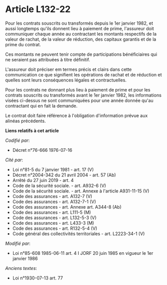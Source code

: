 # Article L132-22

Pour les contrats souscrits ou transformés depuis le 1er janvier 1982, et aussi longtemps qu'ils donnent lieu à paiement de
prime, l'assureur doit communiquer chaque année au contractant les montants respectifs de la valeur de rachat, de la valeur
de réduction, des capitaux garantis et de la prime du contrat.

Ces montants ne peuvent tenir compte de participations bénéficiaires qui ne seraient pas attribuées à titre définitif.

L'assureur doit préciser em termes précis et clairs dans cette communication ce que signifient les opérations de rachat et de
réduction et quelles sont leurs conséquences légales et contractuelles.

Pour les contrats ne donnant plus lieu à paiement de prime et pour les contrats souscrits ou transformés avant le 1er janvier
1982, les informations visées ci-dessus ne sont communiquées pour une année donnée qu'au contractant qui en fait la demande.

Le contrat doit faire référence à l'obligation d'information prévue aux alinéas précédents.

**Liens relatifs à cet article**

_Codifié par_:

  - Décret n°76-666 1976-07-16

_Cité par_:

  - Loi n°81-5 du 7 janvier 1981 - art. 17 (V)
  - Décret n°2004-342 du 21 avril 2004 - art. 57 (Ab)
  - Arrêté du 27 juin 2019 - art. 4
  - Code de la sécurité sociale. - art. A932-6 (V)
  - Code de la sécurité sociale. - art. Annexe à l'article A931-11-15 (V)
  - Code des assurances - art. A132-7 (V)
  - Code des assurances - art. A132-7-1 (V)
  - Code des assurances - art. Annexe art. A344-8 (Ab)
  - Code des assurances - art. L111-5 (M)
  - Code des assurances - art. L132-5-3 (V)
  - Code des assurances - art. L433-3 (M)
  - Code des assurances - art. R132-5-4 (V)
  - Code général des collectivités territoriales - art. L2223-34-1 (V)

_Modifié par_:

  - Loi n°85-608 1985-06-11 art. 4 I JORF 20 juin 1985 en vigueur le 1er janvier 1986

_Anciens textes_:

  - Loi n°1930-07-13 art. 77

